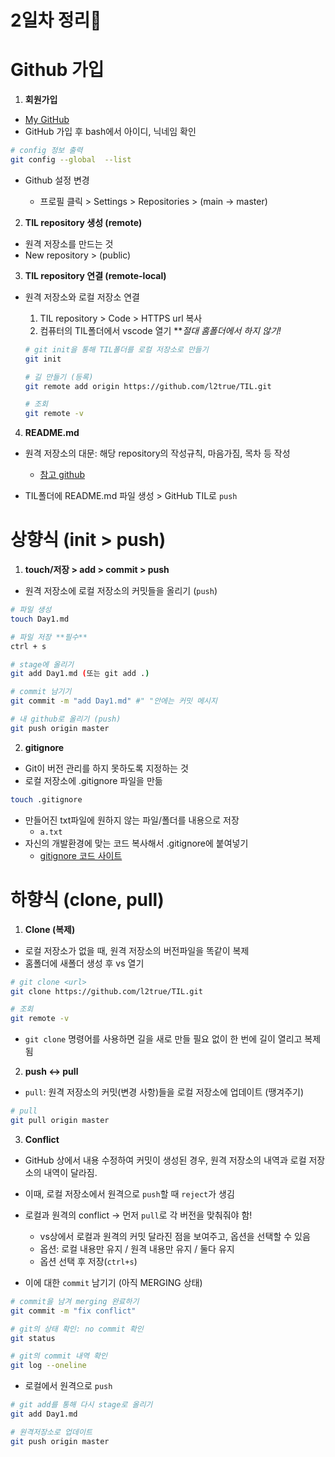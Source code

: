 # 2일차 정리🍕



# Github 가입

1. **회원가입**

- [My GitHub](https://github.com/l2true/)
- GitHub 가입 후 bash에서 아이디, 닉네임 확인

```bash
# config 정보 출력
git config --global  --list
```

- Github 설정 변경

  - 프로필 클릭 > Settings > Repositories > (main -> master) 

  

2. **TIL repository 생성 (remote)**

- 원격 저장소를 만드는 것
- New repository > (public)



3. **TIL repository 연결 (remote-local)**

- 원격 저장소와 로컬 저장소 연결

  1. TIL repository > Code > HTTPS url 복사
  2. 컴퓨터의 TIL폴더에서 vscode 열기 ***절대 홈폴더에서 하지 않기!*
  
  ````bash
  # git init을 통해 TIL폴더를 로컬 저장소로 만들기
  git init
  
  # 길 만들기 (등록)
  git remote add origin https://github.com/l2true/TIL.git 
  
  # 조회
  git remote -v 
  ````



4. **README.md**

- 원격 저장소의 대문: 해당 repository의 작성규칙, 마음가짐, 목차 등 작성
  - [참고 github](https://github.com/oypark/TIL)

- TIL폴더에 README.md 파일 생성 > GitHub TIL로 `push`





# 상향식 (init > push)

1. **touch/저장 > add > commit > push**

- 원격 저장소에 로컬 저장소의 커밋들을 올리기 (`push`)

```bash
# 파일 생성
touch Day1.md

# 파일 저장 **필수**
ctrl + s

# stage에 올리기 
git add Day1.md (또는 git add .)

# commit 남기기
git commit -m "add Day1.md" #" "안에는 커밋 메시지

# 내 github로 올리기 (push)
git push origin master
```



2. **gitignore**

- Git이 버전 관리를 하지 못하도록 지정하는 것
- 로컬 저장소에 .gitignore 파일을 만듦 

```bash
touch .gitignore
```

- 만들어진 txt파일에 원하지 않는 파일/폴더를 내용으로 저장 
  - `a.txt`
- 자신의 개발환경에 맞는 코드 복사해서 .gitignore에 붙여넣기 
  - [gitignore 코드 사이트](https://www.toptal.com/developers/gitignore)





# 하향식 (clone, pull)

1. **Clone (복제)**

- 로컬 저장소가 없을 때, 원격 저장소의 버전파일을 똑같이 복제
- 홈폴더에 새폴더 생성 후 vs 열기

```bash
# git clone <url>
git clone https://github.com/l2true/TIL.git 

# 조회
git remote -v 
```

- `git clone` 명령어를 사용하면 길을 새로 만들 필요 없이 한 번에 길이 열리고 복제됨



2. **push <-> pull**

- `pull`: 원격 저장소의 커밋(변경 사항)들을 로컬 저장소에 업데이트 (땡겨주기)

```bash
# pull
git pull origin master
```



3. **Conflict**

-  GitHub 상에서 내용 수정하여 커밋이 생성된 경우, 원격 저장소의 내역과 로컬 저장소의 내역이 달라짐.
- 이때, 로컬 저장소에서 원격으로 `push`할 때 `reject`가 생김
- 로컬과 원격의 conflict -> 먼저 `pull`로 각 버전을 맞춰줘야 함!
  - vs상에서 로컬과 원격의 커밋 달라진 점을 보여주고, 옵션을 선택할 수 있음
  - 옵션: 로컬 내용만 유지 / 원격 내용만 유지 / 둘다 유지
  - 옵션 선택 후 저장(`ctrl+s`)

- 이에 대한 `commit` 남기기 (아직 MERGING 상태)

```bash
# commit을 남겨 merging 완료하기
git commit -m "fix conflict"

# git의 상태 확인: no commit 확인
git status

# git의 commit 내역 확인
git log --oneline
```

- 로컬에서 원격으로 `push`

```bash
# git add를 통해 다시 stage로 올리기 
git add Day1.md

# 원격저장소로 업데이트
git push origin master
```

